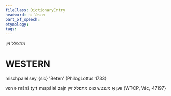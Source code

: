 ```yaml
---
fileClass: DictionaryEntry
headword: מתפּלל זײַן
part_of_speech: 
etymology: 
tags: 
---
```

מתפּלל זײַן

WESTERN
========

mischpalel sey {sic} 'Beten' {PhilogLottus 1733}

vɛn ə mɛ́nš tyˑt mɩspáləl zajn ווען אַ מענטש טוט מתפּלל זײַן {WTCP, Vác, 47197}